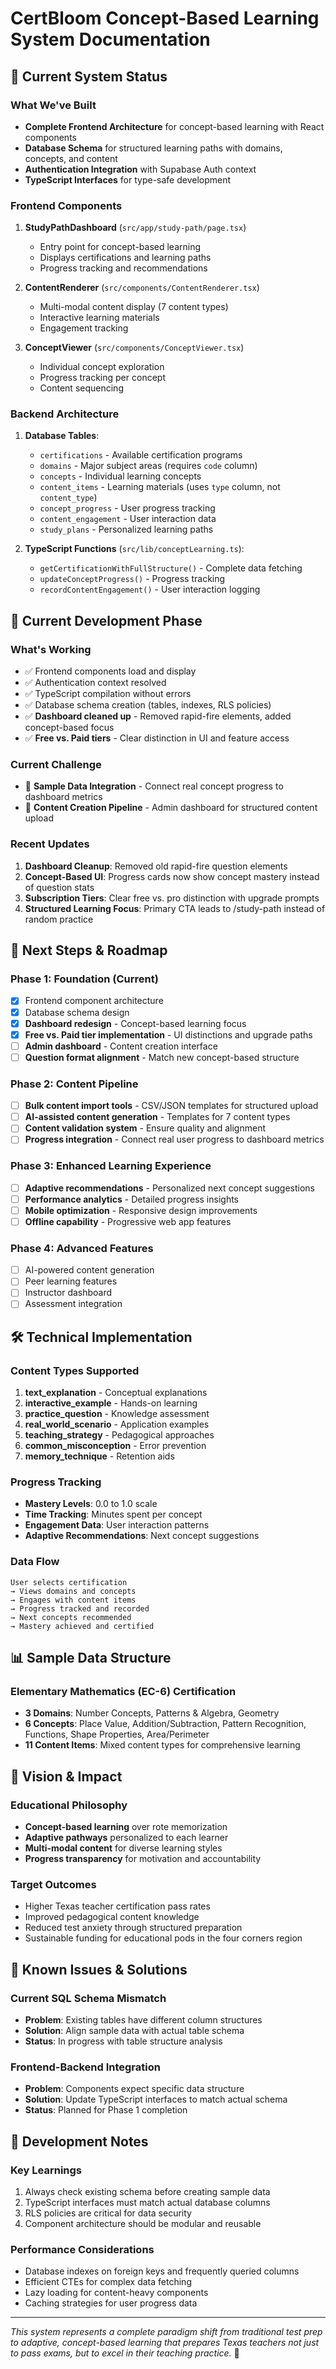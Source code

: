 # CertBloom Concept-Based Learning System Documentation

## 🌸 Current System Status

### What We've Built
- **Complete Frontend Architecture** for concept-based learning with React components
- **Database Schema** for structured learning paths with domains, concepts, and content
- **Authentication Integration** with Supabase Auth context
- **TypeScript Interfaces** for type-safe development

### Frontend Components
1. **StudyPathDashboard** (`src/app/study-path/page.tsx`)
   - Entry point for concept-based learning
   - Displays certifications and learning paths
   - Progress tracking and recommendations

2. **ContentRenderer** (`src/components/ContentRenderer.tsx`)
   - Multi-modal content display (7 content types)
   - Interactive learning materials
   - Engagement tracking

3. **ConceptViewer** (`src/components/ConceptViewer.tsx`)
   - Individual concept exploration
   - Progress tracking per concept
   - Content sequencing

### Backend Architecture
1. **Database Tables**:
   - `certifications` - Available certification programs
   - `domains` - Major subject areas (requires `code` column)
   - `concepts` - Individual learning concepts
   - `content_items` - Learning materials (uses `type` column, not `content_type`)
   - `concept_progress` - User progress tracking
   - `content_engagement` - User interaction data
   - `study_plans` - Personalized learning paths

2. **TypeScript Functions** (`src/lib/conceptLearning.ts`):
   - `getCertificationWithFullStructure()` - Complete data fetching
   - `updateConceptProgress()` - Progress tracking
   - `recordContentEngagement()` - User interaction logging

## 🚀 Current Development Phase

### What's Working
- ✅ Frontend components load and display
- ✅ Authentication context resolved
- ✅ TypeScript compilation without errors
- ✅ Database schema creation (tables, indexes, RLS policies)
- ✅ **Dashboard cleaned up** - Removed rapid-fire elements, added concept-based focus
- ✅ **Free vs. Paid tiers** - Clear distinction in UI and feature access

### Current Challenge
- 🔧 **Sample Data Integration** - Connect real concept progress to dashboard metrics
- 🔧 **Content Creation Pipeline** - Admin dashboard for structured content upload

### Recent Updates
1. **Dashboard Cleanup**: Removed old rapid-fire question elements
2. **Concept-Based UI**: Progress cards now show concept mastery instead of question stats  
3. **Subscription Tiers**: Clear free vs. pro distinction with upgrade prompts
4. **Structured Learning Focus**: Primary CTA leads to /study-path instead of random practice

## 🎯 Next Steps & Roadmap

### Phase 1: Foundation (Current)
- [x] Frontend component architecture
- [x] Database schema design
- [x] **Dashboard redesign** - Concept-based learning focus
- [x] **Free vs. Paid tier implementation** - UI distinctions and upgrade paths
- [ ] **Admin dashboard** - Content creation interface
- [ ] **Question format alignment** - Match new concept-based structure

### Phase 2: Content Pipeline
- [ ] **Bulk content import tools** - CSV/JSON templates for structured upload
- [ ] **AI-assisted content generation** - Templates for 7 content types
- [ ] **Content validation system** - Ensure quality and alignment
- [ ] **Progress integration** - Connect real user progress to dashboard metrics

### Phase 3: Enhanced Learning Experience  
- [ ] **Adaptive recommendations** - Personalized next concept suggestions
- [ ] **Performance analytics** - Detailed progress insights
- [ ] **Mobile optimization** - Responsive design improvements
- [ ] **Offline capability** - Progressive web app features

### Phase 4: Advanced Features
- [ ] AI-powered content generation
- [ ] Peer learning features
- [ ] Instructor dashboard
- [ ] Assessment integration

## 🛠 Technical Implementation

### Content Types Supported
1. **text_explanation** - Conceptual explanations
2. **interactive_example** - Hands-on learning
3. **practice_question** - Knowledge assessment
4. **real_world_scenario** - Application examples
5. **teaching_strategy** - Pedagogical approaches
6. **common_misconception** - Error prevention
7. **memory_technique** - Retention aids

### Progress Tracking
- **Mastery Levels**: 0.0 to 1.0 scale
- **Time Tracking**: Minutes spent per concept
- **Engagement Data**: User interaction patterns
- **Adaptive Recommendations**: Next concept suggestions

### Data Flow
```
User selects certification 
→ Views domains and concepts
→ Engages with content items
→ Progress tracked and recorded
→ Next concepts recommended
→ Mastery achieved and certified
```

## 📊 Sample Data Structure

### Elementary Mathematics (EC-6) Certification
- **3 Domains**: Number Concepts, Patterns & Algebra, Geometry
- **6 Concepts**: Place Value, Addition/Subtraction, Pattern Recognition, Functions, Shape Properties, Area/Perimeter
- **11 Content Items**: Mixed content types for comprehensive learning

## 🔮 Vision & Impact

### Educational Philosophy
- **Concept-based learning** over rote memorization
- **Adaptive pathways** personalized to each learner
- **Multi-modal content** for diverse learning styles
- **Progress transparency** for motivation and accountability

### Target Outcomes
- Higher Texas teacher certification pass rates
- Improved pedagogical content knowledge
- Reduced test anxiety through structured preparation
- Sustainable funding for educational pods in the four corners region

## 🚨 Known Issues & Solutions

### Current SQL Schema Mismatch
- **Problem**: Existing tables have different column structures
- **Solution**: Align sample data with actual table schema
- **Status**: In progress with table structure analysis

### Frontend-Backend Integration
- **Problem**: Components expect specific data structure
- **Solution**: Update TypeScript interfaces to match actual schema
- **Status**: Planned for Phase 1 completion

## 📝 Development Notes

### Key Learnings
1. Always check existing schema before creating sample data
2. TypeScript interfaces must match actual database columns
3. RLS policies are critical for data security
4. Component architecture should be modular and reusable

### Performance Considerations
- Database indexes on foreign keys and frequently queried columns
- Efficient CTEs for complex data fetching
- Lazy loading for content-heavy components
- Caching strategies for user progress data

---

*This system represents a complete paradigm shift from traditional test prep to adaptive, concept-based learning that prepares Texas teachers not just to pass exams, but to excel in their teaching practice.* 🌟
